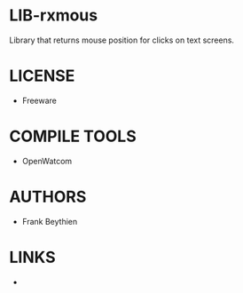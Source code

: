 # LIB-rxmous
Library that returns mouse position for clicks on text screens.


LICENSE
===============
* Freeware

COMPILE TOOLS
===============
* OpenWatcom
 
AUTHORS
===============
* Frank Beythien

LINKS
===============
* 
